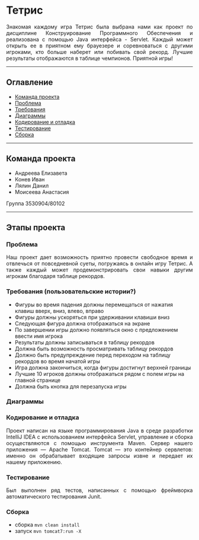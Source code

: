 # Тетрис

<p align="justify">Знакомая каждому игра Тетрис была выбрана нами как проект по дисциплине Конструирование Программного Обеспечения и реализована с помощью Java интерфейса - Servlet. Каждый может открыть ее в приятном ему брауезере и соревноваться с другими игроками, кто больше наберет или побивать свой рекорд. Лучшие результаты отображаются в таблице чемпионов. Приятной игры!</p>

____
## Оглавление 
+ [Команда проекта](#Ком)
+ [Проблема](#Про)
+ [Требования](#Тре)
+ [Диаграммы](#Диа)
+ [Кодирование и отладка](#Кодир)
+ [Тестирование](#Тест)
+ [Сборка](#Сбо)
____
## Команда проекта
<a name="Ком"></a> 
+ Андреева Елизавета
+ Конев Иван
+ Лялин Данил
+ Моисеева Анастасия

Группа 3530904/80102
____
## Этапы проекта
### Проблема
<a name="Про"></a> 
<p align="justify">Наш проект дает возможность приятно провести свободное время и отвлечься от повседневной суеты, погружаясь в онлайн игру Тетрис. А также каждый может продемонстрировать свои навыки другим игрокам благодаря таблице рекордов. </p>

### Требования (пользовательские истории?)
<a name="Тре"></a> 
+ Фигуры во время падения должны перемещаться от нажатия клавиш вверх, вниз, влево, вправо
+ Фигуры должны ускоряться при удерживании клавиши вниз
+ Следующая фигура должна отображаться на экране
+ По завершении игры должно появляться окно с предложением ввести имя игрока
+ Результаты должны записываться в таблицу рекордов
+ Должна быть возможность просматривать таблицу рекордов
+ Должно быть предупреждение перед переходом на таблицу рекордов во время начатой игры
+ Игра должна закончиться, когда фигуры достигнут верхней границы
+ Лучшие 10 игроков должны отображаться рядом с полем игры на главной странице
+ Должна быть кнопка для перезапуска игры

### Диаграммы 
<a name="Диа"></a> 

### Кодирование и отладка
<a name="Кодир"></a> 
<p align="justify"> Проект написан на языке программирования Java в среде разработки IntelliJ IDEA с использованием интерфейса Servlet, управление и сборка осуществляются с помощью инструмента Maven. Сервер нашего приложения — Apache Tomcat. Tomcat — это контейнер сервлетов: именно он обрабатывает входящие запросы извне и передает их нашему приложению. </p>

### Тестирование
<a name="Тест"></a>
<p align="justify"> Был выполнен ряд тестов, написанных с помощью фреймворка автоматического тестирования Junit. </p>

### Сборка
<a name="Сбо"></a>   
+ сборка `mvn clean install` 
+ запуск `mvn tomcat7:run -X`
